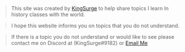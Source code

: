 > This site was created by [KingSurge](https://github.com/King-Surge) to help share topics I learn In history classes with the world.

> I hope this website informs you on topics that you do  not understand.

> If there is a topic you do not understand or would like to see please contact me on Discord at (KingSurge#9182) or [Email Me](kingsurge001@gmail.com)